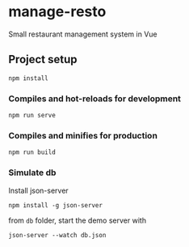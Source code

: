 # manage-resto
Small restaurant management system in Vue

## Project setup
```
npm install
```

### Compiles and hot-reloads for development
```
npm run serve
```

### Compiles and minifies for production
```
npm run build
```

### Simulate db
Install json-server 
```
npm install -g json-server
```

from `db` folder, start the demo server with 
```
json-server --watch db.json
```
